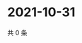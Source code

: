 # 2021-10-31

共 0 条

<!-- BEGIN WEIBO -->
<!-- 最后更新时间 Sun Oct 31 2021 02:15:33 GMT+0800 (China Standard Time) -->

<!-- END WEIBO -->
